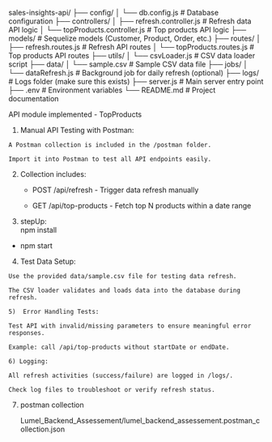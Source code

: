 sales-insights-api/
├── config/
│   └── db.config.js             # Database configuration
├── controllers/
│   ├── refresh.controller.js   # Refresh data API logic
│   └── topProducts.controller.js # Top products API logic
├── models/                     # Sequelize models (Customer, Product, Order, etc.)
├── routes/
│   ├── refresh.routes.js       # Refresh API routes
│   └── topProducts.routes.js   # Top products API routes
├── utils/
│   └── csvLoader.js            # CSV data loader script
├── data/
│   └── sample.csv              # Sample CSV data file
├── jobs/
│   └── dataRefresh.js          # Background job for daily refresh (optional)
├── logs/                       # Logs folder (make sure this exists)
├── server.js                   # Main server entry point
├── .env                       # Environment variables
└── README.md                   # Project documentation 


API module implemented - TopProducts


  1)  Manual API Testing with Postman:

    A Postman collection is included in the /postman folder.

    Import it into Postman to test all API endpoints easily.

   2) Collection includes:

      -  POST /api/refresh - Trigger data refresh manually 

      - GET /api/top-products - Fetch top N products within a date range

   3) stepUp:  
     npm install 
-    npm start  

   4)  Test Data Setup:

    Use the provided data/sample.csv file for testing data refresh.

    The CSV loader validates and loads data into the database during refresh.  

    5)  Error Handling Tests:

    Test API with invalid/missing parameters to ensure meaningful error responses.

    Example: call /api/top-products without startDate or endDate. 

    6) Logging:

    All refresh activities (success/failure) are logged in /logs/.

    Check log files to troubleshoot or verify refresh status.
 
 7) postman collection  

    Lumel_Backend_Assessement/lumel_backend_assessement.postman_collection.json